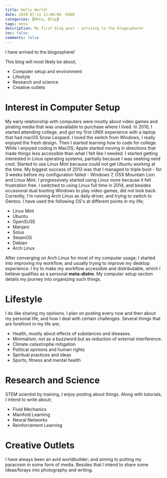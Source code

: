 ```yaml
---
title: Hello World!
date: 2020-07-11 12:00:00 -0400
categories: [Meta, Blog]
tags: meta
description: My first blog post - arriving to the blogosphere!
toc: false
comments: false
---
```


I have arrived to the blogosphere!

This blog will most likely be about;

* Computer setup and environment
* Lifestyle
* Research and science
* Creative outlets

# Interest in Computer Setup

My early relationship with computers were mostly about video games and
pirating media that was unavailable to purchase where I lived.
In 2010, I started attending college, and got my first UNIX experience
with a laptop that had macOS Snow Leopard.
I loved the switch from Windows, I really enjoyed the fresh design.
Then I started learning how to code for college.
While I enjoyed coding in MacOS; Apple started moving in directions that made
things less accessible than what I felt like I needed.
I started getting interested in Linux operating systems,
partially because I was seeking *nerd cred*.
Started to use Linux Mint because could not get Ubuntu working at the time.
My biggest success of 2013 was that I managed to triple boot - for 3 weeks
before my configuration failed - Windows 7, OSX Mountain Lion and Linux Mint.
I progressively started using Linux more because it felt frustration free.
I switched to using Linux full time in 2014, and besides occasional dual booting
Windows to play video games, did not look back.
Currently, I'm running Arch Linux as daily driver, and trying to switch to Gentoo.
I have used the following OS's at different points in my life;

* Linux Mint
* Ubuntu
* OpenSUSE
* Manjaro
* Solus
* SteamOS
* Debian
* Arch Linux

After converging on Arch Linux for most of my computer usage;
I started into improving my workflow, and usually trying to improve my
desktop experience.
I try to make my workflow accessible and distributable,
which I believe qualifies as a personal **meta-distro**.
My computer setup section details my journey into organizing such things.

# Lifestyle

I do like sharing my opinions.
I plan on posting every now and then about my personal life,
and how I deal with certain challenges.
Several things that are forefront in my life are;

* Health, mostly about effects of substances and diseases.
* Minimalism, not as a buzzword but as reduction of external interference.
* Climate catastrophe mitigation
* Political opinions and human rights
* Spiritual practices and ideas
* Sports, fitness and mental health

# Research and Science

STEM scientist by training, I enjoy posting about things.
Along with tutorials, I intend to write about;

* Fluid Mechanics
* Manifold Learning
* Neural Networks
* Reinforcement Learning

# Creative Outlets

I have always been an avid worldbuilder;
and aiming to putting my paracosm in some form of media.
Besides that I intend to share some ideas/forays into photography and writing.

